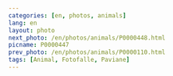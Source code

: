 ```yaml
---
categories: [en, photos, animals]
lang: en
layout: photo
next_photo: /en/photos/animals/P0000448.html
picname: P0000447
prev_photo: /en/photos/animals/P0000110.html
tags: [Animal, Fotofalle, Paviane]
---
```

